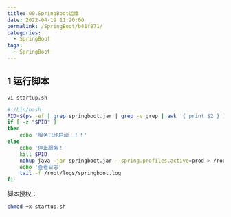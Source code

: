 ```yaml
---
title: 00.SpringBoot运维
date: 2022-04-19 11:20:00
permalink: /SpringBoot/b41f871/
categories: 
  - SpringBoot
tags: 
  - SpringBoot
---
```


## 1 运行脚本

`vi startup.sh`

```bash
#!/bin/bash
PID=$(ps -ef | grep springboot.jar | grep -v grep | awk '{ print $2 }')
if [ -z "$PID" ]
then
    echo '服务已经启动！！！'
else
    echo '停止服务！'
    kill $PID
    nohup java -jar springboot.jar --spring.profiles.active=prod > /root/logs/springboot.log &
    echo '查看日志'
    tail -f /root/logs/springboot.log
fi
```

脚本授权：

```bash
chmod +x startup.sh
```

